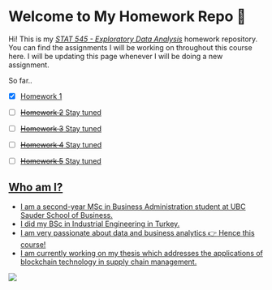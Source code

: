 # Welcome to My Homework Repo :star2:

Hi! This is my <a href="https://stat545.stat.ubc.ca/#html">*STAT 545 - Exploratory Data Analysis*</a> homework repository. You can find the assignments I will be working on throughout this course here. I will be updating this page whenever I will be doing a new assignment.


So far..

- [x] <a href="https://github.com/STAT545-UBC-hw-2019-20/stat545-hw-aylinmumcular/tree/master/Homework%201#html">Homework 1
- [ ] ~~Homework 2~~ Stay tuned
- [ ] ~~Homework 3~~ Stay tuned
- [ ] ~~Homework 4~~ Stay tuned
- [ ] ~~Homework 5~~ Stay tuned


## Who am I?

- I am a second-year MSc in Business Administration student at UBC Sauder School of Business. 
- I did my BSc in Industrial Engineering in Turkey. 
- I am very passionate about data and business analytics :point_right: Hence this course! 
- I am currently working on my thesis which addresses the applications of blockchain technology in supply chain management. 

![](https://imgs.xkcd.com/comics/git_commit.png)


